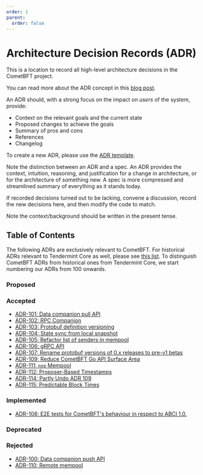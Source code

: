 ```yaml
---
order: 1
parent:
  order: false
---
```


# Architecture Decision Records (ADR)

This is a location to record all high-level architecture decisions in the
CometBFT project.

You can read more about the ADR concept in this
[blog post](https://product.reverb.com/documenting-architecture-decisions-the-reverb-way-a3563bb24bd0#.78xhdix6t).

An ADR should, with a strong focus on the impact on _users_ of the system,
provide:

- Context on the relevant goals and the current state
- Proposed changes to achieve the goals
- Summary of pros and cons
- References
- Changelog

To create a new ADR, please use the [ADR template](adr-template.md).

Note the distinction between an ADR and a spec. An ADR provides the context,
intuition, reasoning, and justification for a change in architecture, or for the
architecture of something new. A spec is more compressed and streamlined
summary of everything as it stands today.

If recorded decisions turned out to be lacking, convene a discussion, record the
new decisions here, and then modify the code to match.

Note the context/background should be written in the present tense.

## Table of Contents

The following ADRs are exclusively relevant to CometBFT. For historical ADRs
relevant to Tendermint Core as well, please see [this list](./tendermint-core/).
To distinguish CometBFT ADRs from historical ones from Tendermint Core, we start
numbering our ADRs from 100 onwards.

### Proposed

### Accepted

- [ADR-101: Data companion pull API](adr-101-data-companion-pull-api.md)
- [ADR-102: RPC Companion](adr-102-rpc-companion.md)
- [ADR-103: Protobuf definition versioning](adr-103-proto-versioning.md)
- [ADR-104: State sync from local snapshot](adr-104-out-of-band-state-sync.md)
- [ADR-105: Refactor list of senders in mempool](adr-105-refactor-mempool-senders.md)
- [ADR-106: gRPC API](adr-106-grpc-api)
- [ADR-107: Rename protobuf versions of 0.x releases to pre-v1 betas](adr-107-betaize-proto-versions.md)
- [ADR-109: Reduce CometBFT Go API Surface Area](adr-109-reduce-go-api-surface.md)
- [ADR-111: `nop` Mempool](adr-111-nop-mempool.md)
- [ADR-112: Proposer-Based Timestamps](adr-112-proposer-based-timestamps.md)
- [ADR-114: Partly Undo ADR 109](adr-114-undo-109.md)
- [ADR-115: Predictable Block Times](adr-115-predictable-block-times.md)

### Implemented

- [ADR-108: E2E tests for CometBFT's behaviour in respect to ABCI 1.0.](adr-108-e2e-abci++.md)

### Deprecated

### Rejected

- [ADR-100: Data companion push API](adr-100-data-companion-push-api.md)
- [ADR-110: Remote mempool](adr-110-remote-mempool.md)
